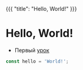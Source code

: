 {{{
	"title": "Hello, World!"
}}}

# Hello, World!

- Первый [урок](/slides/s1)

```javascript
const hello = 'World!';
```
